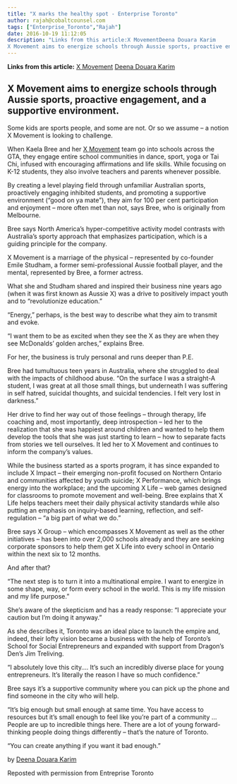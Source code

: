 ```yaml
---
title: "X marks the healthy spot - Enterprise Toronto"
author: rajah@cobaltcounsel.com
tags: ["Enterprise_Toronto","Rajah"]
date: 2016-10-19 11:12:05
description: "Links from this article:X MovementDeena Douara Karim
X Movement aims to energize schools through Aussie sports, proactive engagement, and a s..."
---
```


**Links from this article:**
[X Movement](http://www.xmovement.com/)
[Deena Douara Karim](http://startupheretoronto.com/author/deena-douara-karim/)

## X Movement aims to energize schools through Aussie sports, proactive engagement, and a supportive environment.

Some kids are sports people, and some are not. Or so we assume – a notion X Movement is looking to challenge.

When Kaela Bree and her [X Movement](http://www.xmovement.com/) team go into schools across the GTA, they engage entire school communities in dance, sport, yoga or Tai Chi, infused with encouraging affirmations and life skills. While focusing on K-12 students, they also involve teachers and parents whenever possible.

By creating a level playing field through unfamiliar Australian sports, proactively engaging inhibited students, and promoting a supportive environment (“good on ya mate”), they aim for 100 per cent participation and enjoyment – more often met than not, says Bree, who is originally from Melbourne.

Bree says North America’s hyper-competitive activity model contrasts with Australia’s sporty approach that emphasizes participation, which is a guiding principle for the company.

X Movement is a marriage of the physical – represented by co-founder Emile Studham, a former semi-professional Aussie football player, and the mental, represented by Bree, a former actress.

What she and Studham shared and inspired their business nine years ago (when it was first known as Aussie X) was a drive to positively impact youth and to “revolutionize education.”

“Energy,” perhaps, is the best way to describe what they aim to transmit and evoke.

“I want them to be as excited when they see the X as they are when they see McDonalds’ golden arches,” explains Bree.

For her, the business is truly personal and runs deeper than P.E.

Bree had tumultuous teen years in Australia, where she struggled to deal with the impacts of childhood abuse. “On the surface I was a straight-A student, I was great at all those small things, but underneath I was suffering in self hatred, suicidal thoughts, and suicidal tendencies. I felt very lost in darkness.”

Her drive to find her way out of those feelings – through therapy, life coaching and, most importantly, deep introspection – led her to the realization that she was happiest around children and wanted to help them develop the tools that she was just starting to learn – how to separate facts from stories we tell ourselves. It led her to X Movement and continues to inform the company’s values.

While the business started as a sports program, it has since expanded to include X Impact – their emerging non-profit focused on Northern Ontario and communities affected by youth suicide; X Performance, which brings energy into the workplace; and the upcoming X Life – web games designed for classrooms to promote movement and well-being. Bree explains that X Life helps teachers meet their daily physical activity standards while also putting an emphasis on inquiry-based learning, reflection, and self-regulation – “a big part of what we do.”

Bree says X Group – which encompasses X Movement as well as the other initiatives – has been into over 2,000 schools already and they are seeking corporate sponsors to help them get X Life into every school in Ontario within the next six to 12 months.

And after that?

“The next step is to turn it into a multinational empire. I want to energize in some shape, way, or form every school in the world. This is my life mission and my life purpose.”

She’s aware of the skepticism and has a ready response: “I appreciate your caution but I’m doing it anyway.”

As she describes it, Toronto was an ideal place to launch the empire and, indeed, their lofty vision became a business with the help of Toronto’s School for Social Entrepreneurs and expanded with support from Dragon’s Den’s Jim Treliving.

“I absolutely love this city…. It’s such an incredibly diverse place for young entrepreneurs. It’s literally the reason I have so much confidence.”

Bree says it’s a supportive community where you can pick up the phone and find someone in the city who will help.

“It’s big enough but small enough at same time. You have access to resources but it’s small enough to feel like you’re part of a community … People are up to incredible things here. There are a lot of young forward-thinking people doing things differently – that’s the nature of Toronto.

“You can create anything if you want it bad enough.”

by [Deena Douara Karim](http://startupheretoronto.com/author/deena-douara-karim/)

Reposted with permission from Entreprise Toronto